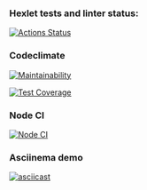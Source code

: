 ### Hexlet tests and linter status:
[![Actions Status](https://github.com/anton2009danilov/frontend-project-lvl2/workflows/hexlet-check/badge.svg)](https://github.com/anton2009danilov/frontend-project-lvl2/actions)

### Codeclimate
[![Maintainability](https://api.codeclimate.com/v1/badges/ed901795ffd10cf11ffa/maintainability)](https://codeclimate.com/github/anton2009danilov/frontend-project-lvl2/maintainability)

[![Test Coverage](https://api.codeclimate.com/v1/badges/ed901795ffd10cf11ffa/test_coverage)](https://codeclimate.com/github/anton2009danilov/frontend-project-lvl2/test_coverage)

### Node CI
[![Node CI](https://github.com/anton2009danilov/frontend-project-lvl2/actions/workflows/nodejs.yml/badge.svg)](https://github.com/anton2009danilov/frontend-project-lvl2/actions/workflows/nodejs.yml)

### Asciinema demo
[![asciicast](https://asciinema.org/a/Et1ezgLmYTy9mzZriDdatlYWr.svg)](https://asciinema.org/a/Et1ezgLmYTy9mzZriDdatlYWr)
